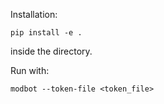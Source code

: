 Installation:

``` pip install -e . ```

inside the directory.

Run with:

``` modbot --token-file <token_file>  ```